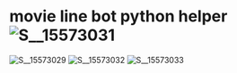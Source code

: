 # movie line bot python helper![S__15573031](https://user-images.githubusercontent.com/79260866/175202504-c8335fb0-9a28-4b11-849d-288a62a36812.jpg)
![S__15573029](https://user-images.githubusercontent.com/79260866/175202523-661f173b-5d05-489e-894d-de010e4281c6.jpg)
![S__15573032](https://user-images.githubusercontent.com/79260866/175202537-1aa8e6fc-a0c8-48e3-9e89-16fa90796e09.jpg)
![S__15573033](https://user-images.githubusercontent.com/79260866/175202541-75a567c0-7299-4a7b-813f-a75ccad7dc3b.jpg)
